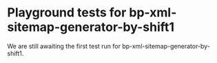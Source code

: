 # Playground tests for bp-xml-sitemap-generator-by-shift1
We are still awaiting the first test run for bp-xml-sitemap-generator-by-shift1.
